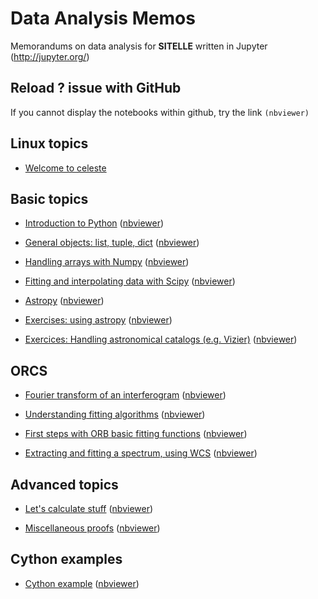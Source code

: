 # Data Analysis Memos

Memorandums on data analysis for **SITELLE** written in Jupyter (http://jupyter.org/)


## Reload ? issue with GitHub

If you cannot display the notebooks within github, try the link `(nbviewer)`

## Linux topics

* [Welcome to celeste](linux/welcome_to_celeste.md)

## Basic topics
* [Introduction to Python](basics/introduction.ipynb) ([nbviewer](https://nbviewer.jupyter.org/github/thomasorb/data_analysis_memos/blob/master/basics/introduction.ipynb?flush_cache=true))

* [General objects: list, tuple, dict](basics/basics_list_tuple_dict.ipynb) ([nbviewer](https://nbviewer.jupyter.org/github/thomasorb/data_analysis_memos/blob/master/basics/basics_list_tuple_dict.ipynb?flush_cache=true))

* [Handling arrays with Numpy](basics/basics_numpy_arrays.ipynb) ([nbviewer](https://nbviewer.jupyter.org/github/thomasorb/data_analysis_memos/blob/master/basics/basics_numpy_arrays.ipynb?flush_cache=true))

* [Fitting and interpolating data with Scipy](basics/basics_scipy_interpolations_fitting.ipynb) ([nbviewer](https://nbviewer.jupyter.org/github/thomasorb/data_analysis_memos/blob/master/basics/basics_scipy_interpolations_fitting.ipynb?flush_cache=true))

* [Astropy](basics/basics_astropy_fits.ipynb) ([nbviewer](https://nbviewer.jupyter.org/github/thomasorb/data_analysis_memos/blob/master/basics/basics_astropy_fits.ipynb?flush_cache=true))

* [Exercises: using astropy](basics/basics_exercices_galaxy_fit.ipynb) ([nbviewer](https://nbviewer.jupyter.org/github/thomasorb/data_analysis_memos/blob/master/basics/basics_exercices_galaxy_fit.ipynb?flush_cache=true))

* [Exercices: Handling astronomical catalogs (e.g. Vizier)](basics/basics_exercices_catalogs.ipynb) ([nbviewer](https://nbviewer.jupyter.org/github/thomasorb/data_analysis_memos/blob/master/basics/basics_exercices_catalogs.ipynb?flush_cache=true))

## ORCS

* [Fourier transform of an interferogram](orcs/orcs_fourier_transform.ipynb) ([nbviewer](https://nbviewer.jupyter.org/github/thomasorb/data_analysis_memos/blob/master/orcs/orcs_fourier_transform.ipynb?flush_cache=true))

* [Understanding fitting algorithms](orcs/orcs_fitting_algorithms.ipynb) ([nbviewer](https://nbviewer.jupyter.org/github/thomasorb/data_analysis_memos/blob/master/orcs/orcs_fitting_algorithms.ipynb?flush_cache=true))

* [First steps with ORB basic fitting functions](orcs/orcs_first_steps.ipynb) ([nbviewer](https://nbviewer.jupyter.org/github/thomasorb/data_analysis_memos/blob/master/orcs/orcs_first_steps.ipynb?flush_cache=true))

* [Extracting and fitting a spectrum, using WCS](orcs/orcs_spectral_cube_analysis.ipynb) ([nbviewer](https://nbviewer.jupyter.org/github/thomasorb/data_analysis_memos/blob/master/orcs/orcs_spectral_cube_analysis.ipynb?flush_cache=true))



## Advanced topics

* [Let's calculate stuff](advanced/orcs_calculate.ipynb) ([nbviewer](https://nbviewer.jupyter.org/github/thomasorb/data_analysis_memos/blob/master/advanced/orcs_calculate.ipynb?flush_cache=true))

* [Miscellaneous proofs](advanced/proofs.ipynb) ([nbviewer](https://nbviewer.jupyter.org/github/thomasorb/data_analysis_memos/blob/master/advanced/proofs.ipynb?flush_cache=true))

## Cython examples

* [Cython example](cython/cython_example.ipynb) ([nbviewer](https://nbviewer.jupyter.org/github/thomasorb/data_analysis_memos/blob/master/cython/cython_example.ipynb?flush_cache=true))
